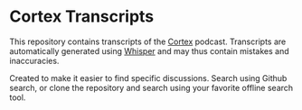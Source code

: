 # Cortex Transcripts
This repository contains transcripts of the [Cortex](cortex.fm/) podcast. Transcripts are automatically generated using [Whisper](https://github.com/openai/whisper) and may thus contain mistakes and inaccuracies.

Created to make it easier to find specific discussions. Search using Github search, or clone the repository and search using your favorite offline search tool.
